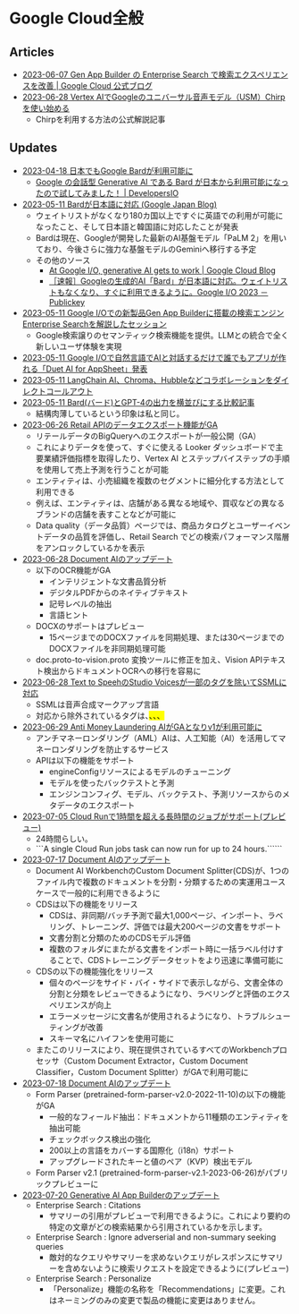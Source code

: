 # Google Cloud全般

## Articles

- [2023-06-07 Gen App Builder の Enterprise Search で検索エクスペリエンスを改善 | Google Cloud 公式ブログ](https://cloud.google.com/blog/ja/products/ai-machine-learning/enterprise-search-on-gen-app-builder)
- [2023-06-28 Vertex AIでGoogleのユニバーサル音声モデル（USM）Chirpを使い始める](https://medium.com/google-cloud/getting-started-with-chirp-the-googles-universal-speech-model-usm-on-vertex-ai-f54edaf4da93)
  - Chirpを利用する方法の公式解説記事

## Updates

- [2023-04-18 日本でもGoogle Bardが利用可能に](https://qiita.com/MasaruYamazaki/items/a107d4455500420ffd5b)
  - [Google の会話型 Generative AI である Bard が日本から利用可能になったので試してみました！ | DevelopersIO](https://dev.classmethod.jp/articles/bard-googles-generative-ai-is-now-available-in-japan/)
- [2023-05-11 Bardが日本語に対応 (Google Japan Blog)](https://japan.googleblog.com/2023/05/bard.html)
  - ウェイトリストがなくなり180カ国以上ですぐに英語での利用が可能になったこと、そして日本語と韓国語に対応したことが発表
  - Bardは現在、Googleが開発した最新のAI基盤モデル「PaLM 2」を用いており、今後さらに強力な基盤モデルのGeminiへ移行する予定
  - その他のソース
    - [At Google I/O, generative AI gets to work | Google Cloud Blog](https://cloud.google.com/blog/products/ai-machine-learning/google-cloud-at-io-2023/?hl=en)
    - [［速報］Googleの生成的AI「Bard」が日本語に対応。ウェイトリストもなくなり、すぐに利用できるように。Google I/O 2023 － Publickey](https://www.publickey1.jp/blog/23/googleaibard.html)
- [2023-05-11 Google I/Oでの新製品Gen App Builderに搭載の検索エンジンEnterprise Searchを解説したセッション](https://twitter.com/kazunori_279/status/1656404071522381824?)
  - Google検索譲りのセマンティック検索機能を提供。LLMとの統合で全く新しいユーザ体験を実現
- [2023-05-11 Google I/Oで自然言語でAIと対話するだけで誰でもアプリが作れる「Duet AI for AppSheet」発表](https://www.publickey1.jp/blog/23/googleaiduet_ai_for_appsheet.html)
- [2023-05-11 LangChain AI、Chroma、Hubbleなどコラボレーションをダイレクトコールアウト](https://twitter.com/manhnd11/status/1656366327018455043)
- [2023-05-11 Bard(バード)とGPT-4の出力を横並びにする比較記事](https://qiita.com/kumag0r0/items/77dbe743643183ae3e98)
  - 結構肉薄しているという印象は私と同じ。
- [2023-06-26 Retail APIのデータエクスポート機能がGA](https://cloud.google.com/release-notes#June_26_2023)
  - リテールデータのBigQueryへのエクスポートが一般公開（GA）
  - これによりデータを使って、すぐに使える Looker ダッシュボードで主要業績評価指標を取得したり、Vertex AI とステップバイステップの手順を使用して売上予測を行うことが可能
  - エンティティは、小売組織を複数のセグメントに細分化する方法として利用できる
  - 例えば、エンティティは、店舗がある異なる地域や、買収などの異なるブランドの店舗を表すことなどが可能に
  - Data quality（データ品質）ページでは、商品カタログとユーザーイベントデータの品質を評価し、Retail Search でどの検索パフォーマンス階層をアンロックしているかを表示
- [2023-06-28 Document AIのアップデート](https://cloud.google.com/release-notes#June_28_2023)
  - 以下のOCR機能がGA
    - インテリジェントな文書品質分析
    - デジタルPDFからのネイティブテキスト
    - 記号レベルの抽出
    - 言語ヒント
  - DOCXのサポートはプレビュー
    - 15ページまでのDOCXファイルを同期処理、または30ページまでのDOCXファイルを非同期処理可能
  - doc.proto-to-vision.proto 変換ツールに修正を加え、Vision APIテキスト検出からドキュメントOCRへの移行を容易に
- [2023-06-28 Text to SpeehのStudio Voicesが一部のタグを除いてSSMLに対応](https://cloud.google.com/release-notes#June_28_2023)
  - SSMLは音声合成マークアップ言語
  - 対応から除外されているタグは、<mark>、<emphasis>、<prosody>、<lang>
- [2023-06-29 Anti Money Laundering AIがGAとなりv1が利用可能に](https://cloud.google.com/release-notes#June_29_2023)
  - アンチマネーロンダリング（AML）AIは、人工知能（AI）を活用してマネーロンダリングを防止するサービス
  - APIは以下の機能をサポート
    - engineConfigリソースによるモデルのチューニング
    - モデルを使ったバックテストと予測
    - エンジンコンフィグ、モデル、バックテスト、予測リソースからのメタデータのエクスポート
- [2023-07-05 Cloud Runで1時間を超える長時間のジョブがサポート(プレビュー)](https://cloud.google.com/release-notes#July_05_2023)
  - 24時間らしい。
  - ```A single Cloud Run jobs task can now run for up to 24 hours.``````
- [2023-07-17 Document AIのアップデート](https://cloud.google.com/release-notes#July_17_2023)
  - Document AI WorkbenchのCustom Document Splitter(CDS)が、1つのファイル内で複数のドキュメントを分割・分類するための実運用ユースケースで一般的に利用できるように
  - CDSは以下の機能をリリース
    - CDSは、非同期/バッチ予測で最大1,000ページ、インポート、ラベリング、トレーニング、評価では最大200ページの文書をサポート
    - 文書分割と分類のためのCDSモデル評価
    - 複数のフォルダにまたがる文書をインポート時に一括ラベル付けすることで、CDSトレーニングデータセットをより迅速に準備可能に
  - CDSの以下の機能強化をリリース
    - 個々のページをサイド・バイ・サイドで表示しながら、文書全体の分割と分類をレビューできるようになり、ラベリングと評価のエクスペリエンスが向上
    - エラーメッセージに文書名が使用されるようになり、トラブルシューティングが改善
    - スキーマ名にハイフンを使用可能に
  - またこのリリースにより、現在提供されているすべてのWorkbenchプロセッサ（Custom Document Extractor，Custom Document Classifier，Custom Document Splitter）がGAで利用可能に
- [2023-07-18 Document AIのアップデート](https://cloud.google.com/release-notes#July_18_2023)
  - Form Parser (pretrained-form-parser-v2.0-2022-11-10)の以下の機能がGA
    - 一般的なフィールド抽出：ドキュメントから11種類のエンティティを抽出可能
    - チェックボックス検出の強化
    - 200以上の言語をカバーする国際化（i18n）サポート
    - アップグレードされたキーと値のペア（KVP）検出モデル
  - Form Parser  v2.1 (pretrained-form-parser-v2.1-2023-06-26)がパブリックプレビューに
- [2023-07-20 Generative AI App Builderのアップデート](https://cloud.google.com/release-notes#July_20_2023)
  - Enterprise Search : Citations
    - サマリーの引用がプレビューで利用できるように。これにより要約の特定の文章がどの検索結果から引用されているかを示します。
  - Enterprise Search : Ignore adverserial and non-summary seeking queries
    - 敵対的なクエリやサマリーを求めないクエリがレスポンスにサマリーを含めないように検索リクエストを設定できるように(プレビュー)
  - Enterprise Search : Personalize
    - 「Personalize」機能の名称を「Recommendations」に変更。これはネーミングのみの変更で製品の機能に変更はありません。